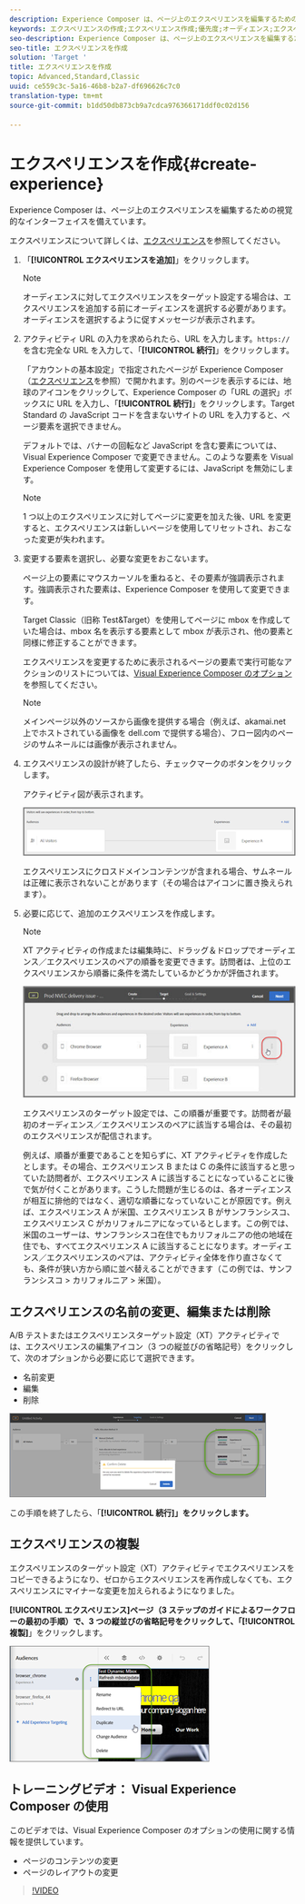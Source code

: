 ```yaml
---
description: Experience Composer は、ページ上のエクスペリエンスを編集するための視覚的なインターフェイスを備えています。
keywords: エクスペリエンスの作成;エクスペリエンス作成;優先度;オーディエンス;エクスペリエンス;Visual Experience Composer
seo-description: Experience Composer は、ページ上のエクスペリエンスを編集するための視覚的なインターフェイスを備えています。
seo-title: エクスペリエンスを作成
solution: 'Target '
title: エクスペリエンスを作成
topic: Advanced,Standard,Classic
uuid: ce559c3c-5a16-46b8-b2a7-df696626c7c0
translation-type: tm+mt
source-git-commit: b1dd50db873cb9a7cdca976366171ddf0c02d156

---
```



# エクスペリエンスを作成{#create-experience}

Experience Composer は、ページ上のエクスペリエンスを編集するための視覚的なインターフェイスを備えています。

エクスペリエンスについて詳しくは、[エクスペリエンス](../../../c-experiences/experiences.md#concept_A2E10F6AFB3D4AEAB6951EE14688848D)を参照してください。

1. 「**[!UICONTROL エクスペリエンスを追加]**」をクリックします。

   >[!NOTE]
   >
   >オーディエンスに対してエクスペリエンスをターゲット設定する場合は、エクスペリエンスを追加する前にオーディエンスを選択する必要があります。オーディエンスを選択するように促すメッセージが表示されます。

1. アクティビティ URL の入力を求められたら、URL を入力します。`https://` を含む完全な URL を入力して、「**[!UICONTROL 続行]**」をクリックします。

   「アカウントの基本設定」で指定されたページが Experience Composer（[エクスペリエンス](../../../c-experiences/experiences.md#concept_1D011219034B492BB03C08B3BB80E3F0)を参照）で開かれます。別のページを表示するには、地球のアイコンをクリックして、Experience Composer の「URL の選択」ボックスに URL を入力し、「**[!UICONTROL 続行]**」をクリックします。Target Standard の JavaScript コードを含まないサイトの URL を入力すると、ページ要素を選択できません。

   デフォルトでは、バナーの回転など JavaScript を含む要素については、Visual Experience Composer で変更できません。このような要素を Visual Experience Composer を使用して変更するには、JavaScript を無効にします。

   >[!NOTE]
   >
   >1 つ以上のエクスペリエンスに対してページに変更を加えた後、URL を変更すると、エクスペリエンスは新しいページを使用してリセットされ、おこなった変更が失われます。

1. 変更する要素を選択し、必要な変更をおこないます。

   ページ上の要素にマウスカーソルを重ねると、その要素が強調表示されます。強調表示された要素は、Experience Composer を使用して変更できます。

   Target Classic（旧称 Test&amp;Target）を使用してページに mbox を作成していた場合は、mbox 名を表示する要素として mbox が表示され、他の要素と同様に修正することができます。

   エクスペリエンスを変更するために表示されるページの要素で実行可能なアクションのリストについては、[Visual Experience Composer のオプション](/help/c-experiences/c-visual-experience-composer/viztarget-options.md)を参照してください。

   >[!NOTE]
   >
   >メインページ以外のソースから画像を提供する場合（例えば、akamai.net 上でホストされている画像を dell.com で提供する場合）、フロー図内のページのサムネールには画像が表示されません。

1. エクスペリエンスの設計が終了したら、チェックマークのボタンをクリックします。

   アクティビティ図が表示されます。

   ![](assets/xt_diagram.png)

   エクスペリエンスにクロスドメインコンテンツが含まれる場合、サムネールは正確に表示されないことがあります（その場合はアイコンに置き換えられます）。
1. 必要に応じて、追加のエクスペリエンスを作成します。

   >[!NOTE]
   >
   >XT アクティビティの作成または編集時に、ドラッグ＆ドロップでオーディエンス／エクスペリエンスのペアの順番を変更できます。訪問者は、上位のエクスペリエンスから順番に条件を満たしているかどうかが評価されます。

   ![](assets/move_experiences.jpg)

   エクスペリエンスのターゲット設定では、この順番が重要です。訪問者が最初のオーディエンス／エクスペリエンスのペアに該当する場合は、その最初のエクスペリエンスが配信されます。

   例えば、順番が重要であることを知らずに、XT アクティビティを作成したとします。その場合、エクスペリエンス B または C の条件に該当すると思っていた訪問者が、エクスペリエンス A に該当することになっていることに後で気が付くことがあります。こうした問題が生じるのは、各オーディエンスが相互に排他的ではなく、適切な順番になっていないことが原因です。例えば、エクスペリエンス A が米国、エクスペリエンス B がサンフランシスコ、エクスペリエンス C がカリフォルニアになっているとします。この例では、米国のユーザーは、サンフランシスコ在住でもカリフォルニアの他の地域在住でも、すべてエクスペリエンス A に該当することになります。オーディエンス／エクスペリエンスのペアは、アクティビティ全体を作り直さなくても、条件が狭い方から順に並べ替えることができます（この例では、サンフランシスコ &gt; カリフォルニア &gt; 米国）。

## エクスペリエンスの名前の変更、編集または削除

A/B テストまたはエクスペリエンスターゲット設定（XT）アクティビティでは、エクスペリエンスの編集アイコン（3 つの縦並びの省略記号）をクリックして、次のオプションから必要に応じて選択できます。

* 名前変更
* 編集
* 削除

![](assets/experience_edit.png)

この手順を終了したら、「**[!UICONTROL 続行]」をクリックします。**

## エクスペリエンスの複製

エクスペリエンスのターゲット設定（XT）アクティビティでエクスペリエンスをコピーできるようになり、ゼロからエクスペリエンスを再作成しなくても、エクスペリエンスにマイナーな変更を加えられるようになりました。

**[!UICONTROL エクスペリエンス]**ページ（3 ステップのガイドによるワークフローの最初の手順）で、3 つの縦並びの省略記号をクリックして、「**[!UICONTROL 複製]**」をクリックします。

![](assets/duplicate_experience.png)

## トレーニングビデオ： Visual Experience Composer の使用

このビデオでは、Visual Experience Composer のオプションの使用に関する情報を提供しています。

* ページのコンテンツの変更
* ページのレイアウトの変更

>[!VIDEO](https://video.tv.adobe.com/v/17399)